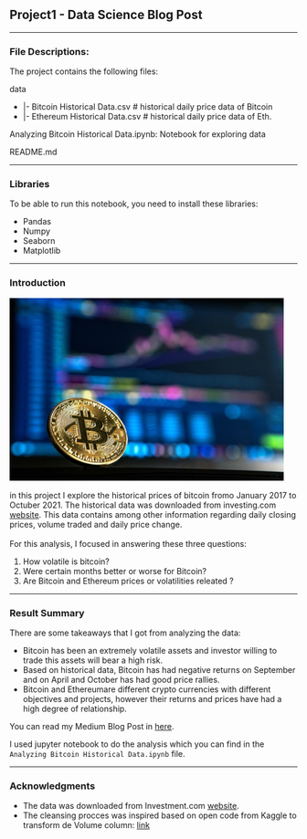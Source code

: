## Project1 - Data Science Blog Post

***
### File Descriptions:
The project contains the following files:

data

* |- Bitcoin Historical Data.csv # historical daily price data of Bitcoin
* |- Ethereum Historical Data.csv # historical daily price data of Eth.

Analyzing Bitcoin Historical Data.ipynb: Notebook for exploring data

README.md

***

### Libraries
To be able to run this notebook, you need to install these libraries:
- Pandas
- Numpy
- Seaborn
- Matplotlib

***
### Introduction
<img src=https://raw.githubusercontent.com/jdjaramillou/Data-Scientist-Nanodegree-Program/main/Project1%20Write%20a%20Data%20Science%20Blog/images/andre-francois-mckenzie-iGYiBhdNTpE-unsplash.jpg? width="480">

in this project I explore the historical prices of bitcoin fromo January 2017 to Octuber 2021. The historical data was downloaded from investing.com [website](https://www.investing.com/indices/investing.com-btc-usd). This data contains among other information regarding daily closing prices, volume traded and daily price change.
<br>
<br>
For this analysis, I focused in answering these three questions:
1. How volatile is bitcoin?
2. Were certain months better or worse for Bitcoin?
3. Are Bitcoin and Ethereum prices or volatilities releated ?
***
### Result Summary
There are some takeaways that I got from analyzing the data:
* Bitcoin has been an extremely volatile assets and investor willing to trade this assets will bear a high risk. 
* Based on historical data, Bitcoin has had negative returns on September and on April and October has had good price rallies.
* Bitcoin and Ethereumare different crypto currencies with different objectives and projects, however their returns and prices have had a high degree of relationship.

You can read my Medium Blog Post in [here](https://medium.com/@juanchoju/analyzing-bitcoin-historical-data-9acde97bd47a).


I used jupyter notebook to do the analysis which you can find in the `Analyzing Bitcoin Historical Data.ipynb` file.
***
###  Acknowledgments 
* The data was downloaded from Investment.com [website](https://www.investing.com/indices/investing.com-btc-usd).
* The cleansing procces was inspired based on open code from Kaggle to transform de Volume column: [link](https://www.kaggle.com/jkreyner/script-to-clean-data-set)



```python

```
